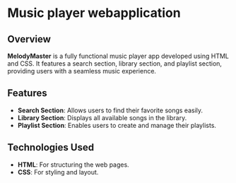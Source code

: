 # Music player webapplication

## Overview
**MelodyMaster** is a fully functional music player app developed using HTML and CSS. It features a search section, library section, and playlist section, providing users with a seamless music experience.

## Features
- **Search Section**: Allows users to find their favorite songs easily.
- **Library Section**: Displays all available songs in the library.
- **Playlist Section**: Enables users to create and manage their playlists.

## Technologies Used
- **HTML**: For structuring the web pages.
- **CSS**: For styling and layout.


